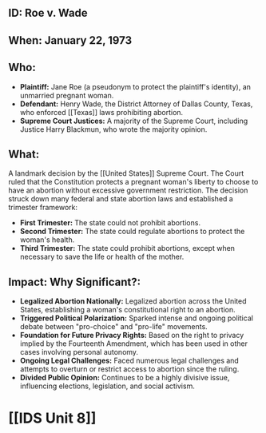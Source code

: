 ## ID: Roe v. Wade

## When: January 22, 1973

## Who:
*   **Plaintiff:** Jane Roe (a pseudonym to protect the plaintiff's identity), an unmarried pregnant woman.
*   **Defendant:** Henry Wade, the District Attorney of Dallas County, Texas, who enforced [[Texas]] laws prohibiting abortion.
*   **Supreme Court Justices:** A majority of the Supreme Court, including Justice Harry Blackmun, who wrote the majority opinion.

## What:
A landmark decision by the [[United States]] Supreme Court. The Court ruled that the Constitution protects a pregnant woman's liberty to choose to have an abortion without excessive government restriction. The decision struck down many federal and state abortion laws and established a trimester framework:
*   **First Trimester:** The state could not prohibit abortions.
*   **Second Trimester:** The state could regulate abortions to protect the woman's health.
*   **Third Trimester:** The state could prohibit abortions, except when necessary to save the life or health of the mother.

## Impact: Why Significant?:
*   **Legalized Abortion Nationally:** Legalized abortion across the United States, establishing a woman's constitutional right to an abortion.
*   **Triggered Political Polarization:** Sparked intense and ongoing political debate between "pro-choice" and "pro-life" movements.
*   **Foundation for Future Privacy Rights:** Based on the right to privacy implied by the Fourteenth Amendment, which has been used in other cases involving personal autonomy.
*   **Ongoing Legal Challenges:** Faced numerous legal challenges and attempts to overturn or restrict access to abortion since the ruling.
*   **Divided Public Opinion:** Continues to be a highly divisive issue, influencing elections, legislation, and social activism.

# [[IDS Unit 8]]